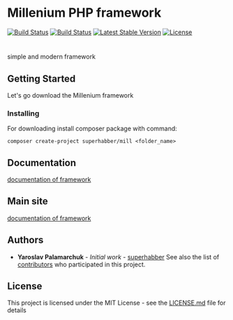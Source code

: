 # Millenium PHP framework

[![Build Status](https://travis-ci.org/milleniumphp/milleniumframework.svg?branch=master)](https://travis-ci.org/milleniumphp/milleniumframework)
[![Build Status](https://img.shields.io/packagist/dt/superhabber/mill.svg)](https://packagist.org/packages/superhabber/mill)
[![Latest Stable Version](https://img.shields.io/packagist/v/superhabber/mill.svg)](https://packagist.org/packages/superhabber/mill)
[![License](https://poser.pugx.org/superhabber/mill/license.svg)](https://packagist.org/packages/superhabber/mill)
#

simple and modern framework

## Getting Started

Let's go download the Millenium framework

### Installing

For downloading install composer package with command:

```
composer create-project superhabber/mill <folder_name>
```
## Documentation

[documentation of framework](https://milleniumphp.github.io/documentation)

## Main site

[documentation of framework](https://milleniumphp.github.io/)

## Authors

* **Yaroslav Palamarchuk** - *Initial work* - [superhabber](https://github.com/superhabber)
See also the list of [contributors](https://github.com/milleniumphp/milleniumframework/graphs/contributors) who participated in this project.

## License

This project is licensed under the MIT License - see the [LICENSE.md](LICENSE.md) file for details